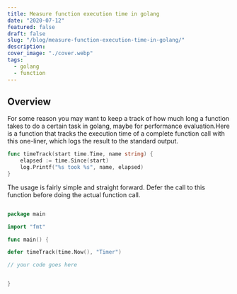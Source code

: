 ```yaml
---
title: Measure function execution time in golang
date: "2020-07-12"
featured: false
draft: false
slug: "/blog/measure-function-execution-time-in-golang/"
description:
cover_image: "./cover.webp"
tags:
  - golang
  - function
---
```


## Overview

For some reason you may want to keep a track of how much long a function takes to do a certain task in golang, maybe for performance evaluation.Here is a function that tracks the execution time of a complete function call with this one-liner, which logs the result to the standard output.

```go
func timeTrack(start time.Time, name string) {
	elapsed := time.Since(start)
	log.Printf("%s took %s", name, elapsed)
}

```

The usage is fairly simple and straight forward. Defer the call to this function before doing the actual function call.

```go

package main

import "fmt"

func main() {

defer timeTrack(time.Now(), "Timer")

// your code goes here


}

```
